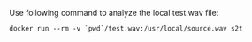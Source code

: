 Use following command to analyze the local test.wav file:

    docker run --rm -v `pwd`/test.wav:/usr/local/source.wav s2t


